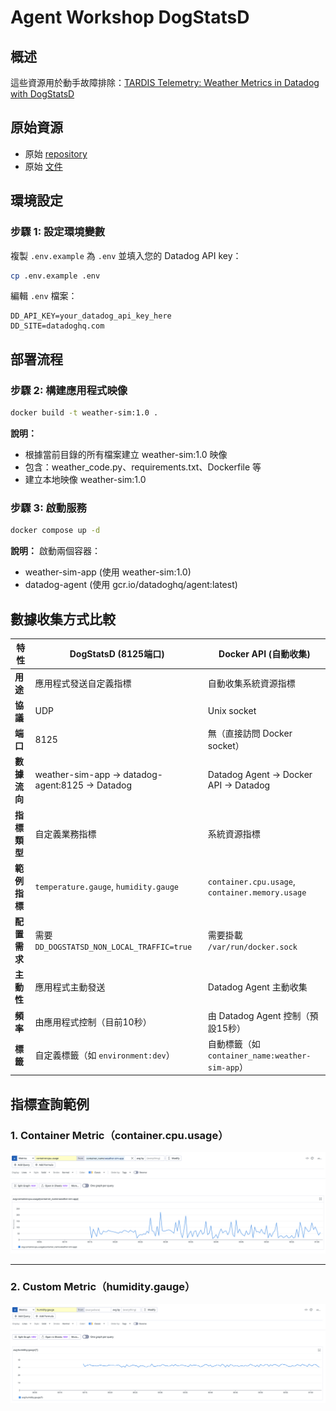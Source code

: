 # Agent Workshop DogStatsD

## 概述

這些資源用於動手故障排除：[TARDIS Telemetry: Weather Metrics in Datadog with DogStatsD](https://datadoghq.atlassian.net/wiki/spaces/TS/pages/4084793345/TARDIS+Telemetry+Weather+Metrics+in+Datadog+with+DogStatsD)

## 原始資源

- 原始 [repository](https://github.com/Dog-Gone-Earl/Agent-Spec-Sandboxes/tree/main/Dogstatsd/dogstatsd-weather-sim-app)
- 原始 [文件](https://datadoghq.atlassian.net/wiki/spaces/TS/pages/2789376418/Dogstatsd+Exercise+Python)

## 環境設定

### 步驟 1: 設定環境變數
複製 `.env.example` 為 `.env` 並填入您的 Datadog API key：

```bash
cp .env.example .env
```

編輯 `.env` 檔案：
```
DD_API_KEY=your_datadog_api_key_here
DD_SITE=datadoghq.com
```

## 部署流程

### 步驟 2: 構建應用程式映像
```bash
docker build -t weather-sim:1.0 .
```

**說明：**
- 根據當前目錄的所有檔案建立 weather-sim:1.0 映像
- 包含：weather_code.py、requirements.txt、Dockerfile 等
- 建立本地映像 weather-sim:1.0

### 步驟 3: 啟動服務
```bash
docker compose up -d
```

**說明：**
啟動兩個容器：
- weather-sim-app (使用 weather-sim:1.0)
- datadog-agent (使用 gcr.io/datadoghq/agent:latest)

## 數據收集方式比較

| 特性 | DogStatsD (8125端口) | Docker API (自動收集) |
|------|---------------------|----------------------|
| **用途** | 應用程式發送自定義指標 | 自動收集系統資源指標 |
| **協議** | UDP | Unix socket |
| **端口** | 8125 | 無（直接訪問 Docker socket） |
| **數據流向** | weather-sim-app → datadog-agent:8125 → Datadog | Datadog Agent → Docker API → Datadog |
| **指標類型** | 自定義業務指標 | 系統資源指標 |
| **範例指標** | `temperature.gauge`, `humidity.gauge` | `container.cpu.usage`, `container.memory.usage` |
| **配置需求** | 需要 `DD_DOGSTATSD_NON_LOCAL_TRAFFIC=true` | 需要掛載 `/var/run/docker.sock` |
| **主動性** | 應用程式主動發送 | Datadog Agent 主動收集 |
| **頻率** | 由應用程式控制（目前10秒） | 由 Datadog Agent 控制（預設15秒） |
| **標籤** | 自定義標籤（如 `environment:dev`） | 自動標籤（如 `container_name:weather-sim-app`） |

## 指標查詢範例

### 1. Container Metric（container.cpu.usage）

![container.cpu.usage](container-usage.png)

---

### 2. Custom Metric（humidity.gauge）

![humidity.gauge](humidity.png)
